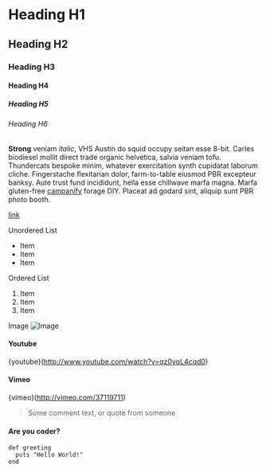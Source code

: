 Heading H1
==========

Heading H2
----------

### Heading H3

#### Heading H4

##### Heading H5

###### Heading H6

**Strong** veniam _italic_, VHS Austin do squid occupy seitan esse 8-bit. Carles biodiesel mollit direct trade organic helvetica, salvia veniam tofu. Thundercats bespoke minim, whatever exercitation synth cupidatat laborum cliche. Fingerstache flexitarian dolor, farm-to-table eiusmod PBR excepteur banksy. Aute trust fund incididunt, hella esse chillwave marfa magna. Marfa gluten-free [campanify](http://campanify.it "Campanify") forage DIY. Placeat ad godard sint, aliquip sunt PBR photo booth.

[link](http://campanify.it "Link")

Unordered List
- Item
- Item
- Item

Ordered List
1. Item
2. Item
3. Item

Image
![Image](http://localhost:5000/assets/campanify-logo-96.png "Image")

#### Youtube

{youtube}(http://www.youtube.com/watch?v=qz0yqL4cqd0)

#### Vimeo

{vimeo}(http://vimeo.com/37119711)

> Some comment text, or quote from someone

#### Are you coder?

	def greeting
	  puts "Hello World!"
	end
